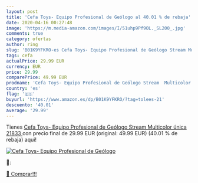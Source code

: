 ```yaml
---
layout: post
title: 'Cefa Toys- Equipo Profesional de Geólogo al 40.01 % de rebaja'
date: 2020-04-16 00:27:48
image: 'https://m.media-amazon.com/images/I/51uhp9Pf9OL._SL200_.jpg'
comments: true
category: ofertas
author: ring
slug: 'B01K9YFKRO-es Cefa Toys- Equipo Profesional de Geólogo Stream Multicolor...'
tags: cefa
actualPrice: 29.99 EUR
currency: EUR
price: 29.99
comparePrice: 49.99 EUR
prodname: 'Cefa Toys- Equipo Profesional de Geólogo Stream  Multicolor  única  21833 '
country: 'es'
flag: '🇪🇸'
buyurl: 'https://www.amazon.es/dp/B01K9YFKRO/?tag=tolees-21'
descuento: '40.01'
average: '29.99'
---
```


Tienes [Cefa Toys- Equipo Profesional de Geólogo Stream  Multicolor  única  21833 ](https://www.amazon.es/dp/B01K9YFKRO/?tag=tolees-21) con precio final de  29.99 EUR (original: 49.99 EUR) (40.01 %  de rebaja) aqui!

[![Cefa Toys- Equipo Profesional de Geólogo](https://m.media-amazon.com/images/I/51uhp9Pf9OL._SL200_.jpg)](https://www.amazon.es/dp/B01K9YFKRO/?tag=tolees-21)

🔎:


[🛒 Comprar!!!](https://www.amazon.es/dp/B01K9YFKRO/?tag=tolees-21)

